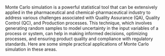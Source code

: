 Monte Carlo simulation is a powerful statistical tool that can be extensively applied in the pharmaceutical and chemical-pharmaceutical industry to address various challenges associated with Quality Assurance (QA), Quality Control (QC), and Production processes. This technique, which involves generating random samples to model uncertainty in the input variables of a process or system, can help in making informed decisions, optimizing processes, and ensuring product quality and compliance with regulatory standards. Here are some simple practical applications of Monte Carlo simulation in these areas.
